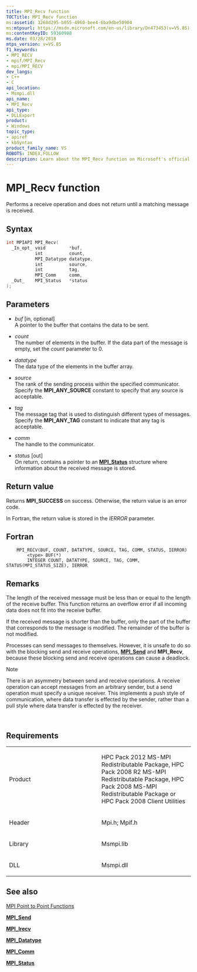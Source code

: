 ```yaml
---
title: MPI_Recv function
TOCTitle: MPI_Recv function
ms:assetid: 3268d295-b055-4960-bee4-6ba9dbe50904
ms:mtpsurl: https://msdn.microsoft.com/en-us/library/Dn473453(v=VS.85)
ms:contentKeyID: 59360988
ms.date: 03/28/2018
mtps_version: v=VS.85
f1_keywords:
- MPI_RECV
- mpif/MPI_Recv
- mpi/MPI_RECV
dev_langs:
- C++
- C
api_location:
- Msmpi.dll
api_name:
- MPI_Recv
api_type:
- DLLExport
product:
- Windows
topic_type:
- apiref
- kbSyntax
product_family_name: VS
ROBOTS: INDEX,FOLLOW
description: Learn about the MPI_Recv function on Microsoft's official site. Understand its syntax, parameters, return values, and how it performs a receive operation.
---
```


# MPI\_Recv function

Performs a receive operation and does not return until a matching message is received.

## Syntax

``` c++
int MPIAPI MPI_Recv(
  _In_opt_ void         *buf,
           int          count,
           MPI_Datatype datatype,
           int          source,
           int          tag,
           MPI_Comm     comm,
  _Out_    MPI_Status   *status
);
```

## Parameters

  - *buf* \[in, optional\]  
    A pointer to the buffer that contains the data to be sent.

  - *count*  
    The number of elements in the buffer. If the data part of the message is empty, set the *count* parameter to 0.

  - *datatype*  
    The data type of the elements in the buffer array.

  - *source*  
    The rank of the sending process within the specified communicator. Specify the **MPI\_ANY\_SOURCE** constant to specify that any source is acceptable.

  - *tag*  
    The message tag that is used to distinguish different types of messages. Specify the **MPI\_ANY\_TAG** constant to indicate that any tag is acceptable.

  - *comm*  
    The handle to the communicator.

  - *status* \[out\]  
    On return, contains a pointer to an [**MPI\_Status**](mpi-status-structure.md) structure where information about the received message is stored.

## Return value

Returns **MPI\_SUCCESS** on success. Otherwise, the return value is an error code.

In Fortran, the return value is stored in the *IERROR* parameter.

## Fortran

``` FORTRAN
    MPI_RECV(BUF, COUNT, DATATYPE, SOURCE, TAG, COMM, STATUS, IERROR)
        <type> BUF(*)
        INTEGER COUNT, DATATYPE, SOURCE, TAG, COMM, STATUS(MPI_STATUS_SIZE), IERROR
```

## Remarks

The length of the received message must be less than or equal to the length of the receive buffer. This function returns an overflow error if all incoming data does not fit into the receive buffer.

If the received message is shorter than the buffer, only the part of the buffer that corresponds to the message is modified. The remainder of the buffer is not modified.

Processes can send messages to themselves. However, it is unsafe to do so with the blocking send and receive operations, [**MPI\_Send**](mpi-send-function.md) and **MPI\_Recv**, because these blocking send and receive operations can cause a deadlock.

> [!NOTE]
> There is an asymmetry between send and receive operations. A receive operation can accept messages from an arbitrary sender, but a send operation must specify a unique receiver. This implements a push style of communication, where data transfer is effected by the sender, rather than a pull style where data transfer is effected by the receiver.

 

## Requirements

<table>
<colgroup>
<col style="width: 50%" />
<col style="width: 50%" />
</colgroup>
<tbody>
<tr class="odd">
<td><p>Product</p></td>
<td><p>HPC Pack 2012 MS-MPI Redistributable Package, HPC Pack 2008 R2 MS-MPI Redistributable Package, HPC Pack 2008 MS-MPI Redistributable Package or HPC Pack 2008 Client Utilities</p></td>
</tr>
<tr class="even">
<td><p>Header</p></td>
<td>Mpi.h;
Mpif.h</td>
</tr>
<tr class="odd">
<td><p>Library</p></td>
<td>Msmpi.lib</td>
</tr>
<tr class="even">
<td><p>DLL</p></td>
<td>Msmpi.dll</td>
</tr>
</tbody>
</table>


## See also

[MPI Point to Point Functions](mpi-point-to-point-functions.md)

[**MPI\_Send**](mpi-send-function.md)

[**MPI\_Irecv**](mpi-irecv-function.md)

[**MPI\_Datatype**](mpi-datatype-enumeration.md)

[**MPI\_Comm**](mpi-comm-enumeration.md)

[**MPI\_Status**](mpi-status-structure.md)

